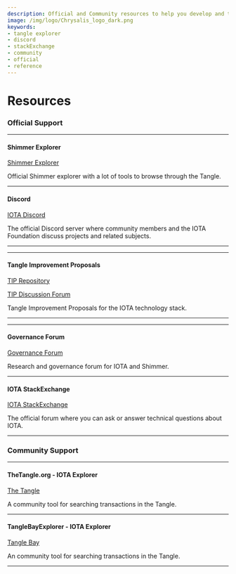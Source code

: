 ```yaml
---
description: Official and Community resources to help you develop and troubleshoot your application.
image: /img/logo/Chrysalis_logo_dark.png
keywords:
- tangle explorer
- discord
- stackExchange
- community
- official
- reference
---
```

# Resources

### **Official Support** ###

---------------

#### **Shimmer Explorer** ####
[Shimmer Explorer](https://explorer.shimmer.network)

Official Shimmer explorer with a lot of tools to browse through the Tangle.

---

#### **Discord** ####
[IOTA Discord](https://discord.iota.org)

The official Discord server where community members and the IOTA Foundation discuss projects and related subjects.

---

---

#### **Tangle Improvement Proposals** ####
[TIP Repository](https://github.com/iotaledger/tips)

[TIP Discussion Forum](https://github.com/iotaledger/tips/discussions)

Tangle Improvement Proposals for the IOTA technology stack.

---

---

#### **Governance Forum** ####
[Governance Forum](https://govern.iota.org/)

Research and governance forum for IOTA and Shimmer.

---

#### **IOTA StackExchange** ####
[IOTA StackExchange](https://iota.stackexchange.com)

The official forum where you can ask or answer technical questions about IOTA.

---------------

### __Community Support__ ###

---------------
#### TheTangle.org - IOTA Explorer ####
[The Tangle](https://thetangle.org)

A community tool for searching transactions in the Tangle.

---------------

#### TangleBayExplorer - IOTA Explorer ####
[Tangle Bay](https://explorer.tanglebay.com/mainnet)

An community tool for searching transactions in the Tangle.

---------------
